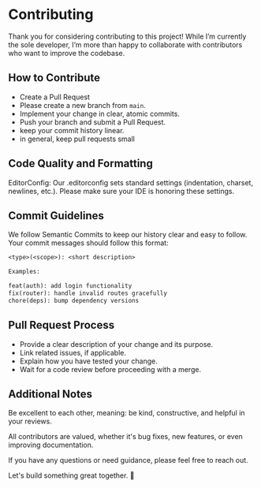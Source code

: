 # Contributing

Thank you for considering contributing to this project!
While I’m currently the sole developer, I’m more than happy to collaborate with contributors who want to improve the codebase.

## How to Contribute

- Create a Pull Request
- Please create a new branch from `main`.
- Implement your change in clear, atomic commits.
- Push your branch and submit a Pull Request.
- keep your commit history linear.
- in general, keep pull requests small

## Code Quality and Formatting

EditorConfig: Our .editorconfig sets standard settings (indentation, charset, newlines, etc.). Please make sure your IDE is honoring these settings.

## Commit Guidelines

We follow Semantic Commits to keep our history clear and easy to follow.
Your commit messages should follow this format:

```txt
<type>(<scope>): <short description>

Examples:

feat(auth): add login functionality
fix(router): handle invalid routes gracefully
chore(deps): bump dependency versions
```

## Pull Request Process

- Provide a clear description of your change and its purpose.
- Link related issues, if applicable.
- Explain how you have tested your change.
- Wait for a code review before proceeding with a merge.

## Additional Notes

Be excellent to each other, meaning:
be kind, constructive, and helpful in your reviews.

All contributors are valued, whether it's bug fixes, new features, or even improving documentation.

If you have any questions or need guidance, please feel free to reach out.

Let's build something great together. 💖
